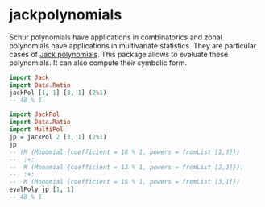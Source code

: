 # jackpolynomials

Schur polynomials have applications in combinatorics and zonal polynomials have
applications in multivariate statistics. They are particular cases of
[Jack polynomials](https://en.wikipedia.org/wiki/Jack_function). This package
allows to evaluate these polynomials. It can also compute their symbolic form.

```haskell
import Jack
import Data.Ratio
jackPol [1, 1] [3, 1] (2%1)
-- 48 % 1
```

```haskell
import JackPol
import Data.Ratio
import MultiPol
jp = jackPol 2 [3, 1] (2%1)
jp
-- (M (Monomial {coefficient = 18 % 1, powers = fromList [1,3]}) 
--  :+: 
--  M (Monomial {coefficient = 12 % 1, powers = fromList [2,2]})) 
--  :+: 
--  M (Monomial {coefficient = 18 % 1, powers = fromList [3,1]})
evalPoly jp [1, 1]
-- 48 % 1
```
